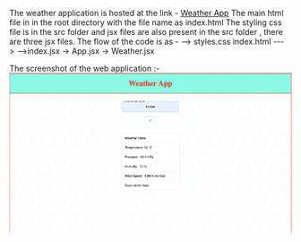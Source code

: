 The weather application is hosted at the link - [Weather App](https://abhinavpatel271.github.io/codeX_weatherApp/)
The main html file in in the root directory with the file name as index.html
The styling css file is in the src folder and jsx files are also present in the src folder , there are three jsx files.
The flow of the code is as - 
               --> styles.css
index.html ---> 
               -->index.jsx -> App.jsx -> Weather.jsx

The screenshot of the web application :-
<img src="screenshot.png" />
             

 
